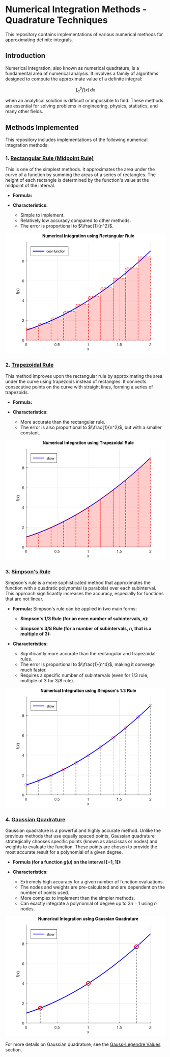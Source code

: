 # Numerical Integration Methods - Quadrature Techniques

This repository contains implementations of various numerical methods for approximating definite integrals.

## Introduction

Numerical integration, also known as numerical quadrature, is a fundamental area of numerical analysis. It involves a family of algorithms designed to compute the approximate value of a definite integral:

$$\int_{a}^{b} f(x) \,dx$$

when an analytical solution is difficult or impossible to find. These methods are essential for solving problems in engineering, physics, statistics, and many other fields.

## Methods Implemented

This repository includes implementations of the following numerical integration methods:

### 1\. [Rectangular Rule (Midpoint Rule)](./rectangular_rule/)

This is one of the simplest methods. It approximates the area under the curve of a function by summing the areas of a series of rectangles. The height of each rectangle is determined by the function's value at the midpoint of the interval.

  * **Formula:**

  * **Characteristics:**

      * Simple to implement.
      * Relatively low accuracy compared to other methods.
      * The error is proportional to $\\frac{1}{n^2}$.

![Rectangular Rule Example](./rectangular_rule/integration_plot.png)

### 2\. [Trapezoidal Rule](./trapezoidal_rule/)

This method improves upon the rectangular rule by approximating the area under the curve using trapezoids instead of rectangles. It connects consecutive points on the curve with straight lines, forming a series of trapezoids.

  * **Formula:**


  * **Characteristics:**

      * More accurate than the rectangular rule.
      * The error is also proportional to $\\frac{1}{n^2}$, but with a smaller constant.

![Trapezoidal Rule Example](./trapezoidal_rule/integration_plot.png)

### 3\. [Simpson's Rule](./simpsons_rule/)

Simpson's rule is a more sophisticated method that approximates the function with a quadratic polynomial (a parabola) over each subinterval. This approach significantly increases the accuracy, especially for functions that are not linear.

  * **Formula:**
    Simpson's rule can be applied in two main forms:

      * **Simpson's 1/3 Rule (for an even number of subintervals, $n$):**


      * **Simpson's 3/8 Rule (for a number of subintervals, $n$, that is a multiple of 3):**


  * **Characteristics:**

      * Significantly more accurate than the rectangular and trapezoidal rules.
      * The error is proportional to $\\frac{1}{n^4}$, making it converge much faster.
      * Requires a specific number of subintervals (even for 1/3 rule, multiple of 3 for 3/8 rule).

![Simpson's Rule Example](./simpsons_rule/integration_plot.png)

### 4\. [Gaussian Quadrature](./gaussian_quadrature/)

Gaussian quadrature is a powerful and highly accurate method. Unlike the previous methods that use equally spaced points, Gaussian quadrature strategically chooses specific points (known as abscissas or nodes) and weights to evaluate the function. These points are chosen to provide the most accurate result for a polynomial of a given degree.

  * **Formula (for a function $g(u)$ on the interval $[-1, 1]$):**


  * **Characteristics:**

      * Extremely high accuracy for a given number of function evaluations.
      * The nodes and weights are pre-calculated and are dependent on the number of points used.
      * More complex to implement than the simpler methods.
      * Can exactly integrate a polynomial of degree up to $2n-1$ using $n$ nodes.

![Gaussian Quadrature Example](./gaussian_quadrature/integration_plot.png)

For more details on Gaussian quadrature, see the [Gauss-Legendre Values](./gauss_legendre_values/) section.